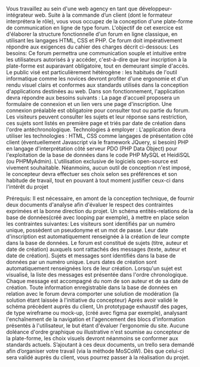 Vous travaillez au sein d'une web agency en tant que développeur-intégrateur web. Suite à la
commande d’un client (dont le formateur interprétera le rôle), vous vous occupez de la conception
d'une plate-forme de communication en ligne de type forum.
L'objectif de cet exercice est d'élaborer la structure fonctionnelle d'un forum en ligne classique, en
utilisant les langages HTML, CSS et PHP.
Ce forum doit impérativement répondre aux exigences du cahier des charges décrit ci-dessous:
Les besoins:
Ce forum permettra une communication souple et intuitive entre les utilisateurs autorisés à y accéder,
c'est-à-dire que leur inscription à la plate-forme est auparavant obligatoire, tout en demeurant simple
d'accès.
Le public visé est particulièrement hétérogène : les habitués de l'outil informatique comme les novices
devront profiter d'une ergonomie et d'un rendu visuel clairs et conformes aux standards utilisés dans la
conception d'applications destinées au web.
Dans son fonctionnement, l'application devra répondre aux besoins suivants :
La page d'accueil proposera un formulaire de connexion et un lien vers une page
d'inscription.
Une connexion préalable est obligatoire pour consulter tout ou partie du forum.
Les visiteurs peuvent consulter les sujets et leur réponse sans restriction, ces sujets sont
listés en première page et triés par date de création dans l'ordre antéchronologique.
Technologies à employer :
L'application devra utiliser les technologies :
HTML, CSS comme langages de présentation côté client (éventuellement Javascript via le
framework JQuery, si besoin)
PHP en langage d'interprétation côté serveur
PDO (PHP Data Object) pour l'exploitation de la base de données dans le code PHP
MySQL et HeidiSQL (ou PHPMyAdmin).
L'utilisation exclusive de logiciels open-source est vivement souhaitable. Néanmoins, aucun outil de
conception n'est imposé, le concepteur devra effectuer ses choix selon ses préférences et son
habitude de travail, tout en pouvant à tout moment justifier ceux-ci dans l'intérêt du projet

Prérequis:
Il est nécessaire, en amont de la conception technique, de fournir deux documents d'analyse afin
d'évaluer le respect des contraintes exprimées et la bonne direction du projet.
Un schéma entités-relations de la base de données(créé avec looping par exemple), à mettre en place
selon les contraintes suivantes:
Les visiteurs sont identifiés par un numéro unique, possèdent un pseudonyme et un mot de
passe. Leur date d'inscription est automatiquement renseignée à la création de leur compte
dans la base de données.
Le forum est constitué de sujets (titre, auteur et date de création) auxquels sont rattachés
des messages (texte, auteur et date de création).
Sujets et messages sont identifiés dans la base de données par un numéro unique. Leurs
dates de création sont automatiquement renseignées lors de leur création.
Lorsqu'un sujet est visualisé, la liste des messages est présentée dans l'ordre chronologique.
Chaque message est accompagné du nom de son auteur et de sa date de création.
Toute information enregistrable dans la base de données en relation avec le forum devra
comporter une solution de modération (la solution étant laissée à l'initiative du concepteur)
Après avoir validé le schéma précèdent auprès du client, Un prototypage exhaustif des pages, de type
wireframe ou mock-up, (créé avec figma par exemple), analysant l'enchaînement de la navigation et
l'agencement des blocs d'information présentés à l'utilisateur, le but étant d'évaluer l'ergonomie du site.
Aucune doléance d'ordre graphique ou illustrative n'est soumise au concepteur de la plate-forme, les
choix visuels devront néanmoins se conformer aux standards actuels.
S’ajoutant à ces deux documents, un trello sera demandé afin d’organiser votre travail (via la méthode
MoSCoW). Dès que celui-ci sera validé auprès du client, vous pourrez passer à la réalisation du projet.
